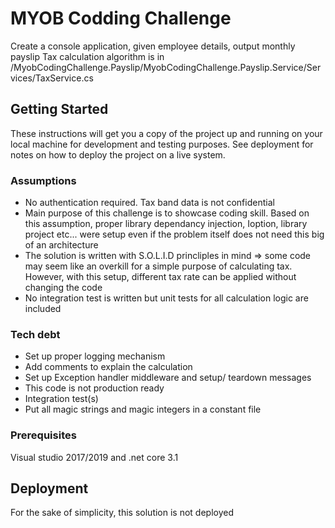 # MYOB Codding Challenge

Create a console application, given employee details, output monthly payslip
Tax calculation algorithm is in /MyobCodingChallenge.Payslip/MyobCodingChallenge.Payslip.Service/Services/TaxService.cs

## Getting Started

These instructions will get you a copy of the project up and running on your local machine for development and testing purposes. See deployment for notes on how to deploy the project on a live system.


### Assumptions

+ No authentication required. Tax band data is not confidential
+ Main purpose of this challenge is to showcase coding skill. Based on this assumption, proper library dependancy injection, Ioption, library project etc... were setup even if the problem itself does not need this big of an architecture
+ The solution is written with S.O.L.I.D princliples in mind => some code may seem like an overkill for a simple purpose of calculating tax. However, with this setup, different tax rate can be applied without changing the code
+ No integration test is written but unit tests for all calculation logic are included

### Tech debt

+ Set up proper logging mechanism
+ Add comments to explain the calculation
+ Set up Exception handler middleware and setup/ teardown messages
+ This code is not production ready
+ Integration test(s)
+ Put all magic strings and magic integers in a constant file 

### Prerequisites

Visual studio 2017/2019 and .net core 3.1

## Deployment

For the sake of simplicity, this solution is not deployed

